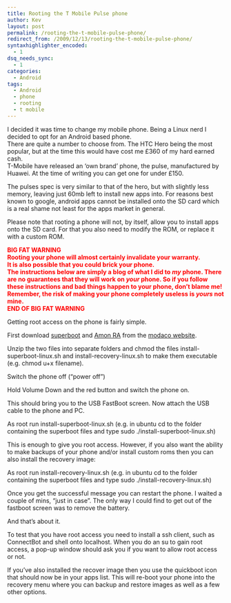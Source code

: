 ```yaml
---
title: Rooting the T Mobile Pulse phone
author: Kev
layout: post
permalink: /rooting-the-t-mobile-pulse-phone/
redirect_from: /2009/12/13/rooting-the-t-mobile-pulse-phone/
syntaxhighlighter_encoded:
  - 1
dsq_needs_sync:
  - 1
categories:
  - Android
tags:
  - Android
  - phone
  - rooting
  - t mobile
---
```

I decided it was time to change my mobile phone. Being a Linux nerd I decided to opt for an Android based phone.  
There are quite a number to choose from. The HTC Hero being the most popular, but at the time this would have cost me £360 of my hard earned cash.  
T-Mobile have released an &#8216;own brand&#8217; phone, the pulse, manufactured by Huawei. At the time of writing you can get one for under £150.

The pulses spec is very similar to that of the hero, but with slightly less memory, leaving just 60mb left to install new apps into. For reasons best known to google, android apps cannot be installed onto the SD card which is a real shame not least for the apps market in general.<!--more-->

Please note that rooting a phone will not, by itself, allow you to install apps onto the SD card. For that you also need to modify the ROM, or replace it with a custom ROM.

<span style="color: #ff0000;"><strong>BIG FAT WARNING<br /> Rooting your phone will almost certainly invalidate your warranty.</strong><strong><br /> It is also possible that you could brick your phone.<br /> The instructions below are simply a blog of what I did to <em>my</em> phone. There are no guarantees that they will work on <em>your</em> phone. So if you follow these instructions and bad things happen to your phone, don&#8217;t blame me!<br /> Remember, the risk of making your phone completely useless is <em>yours</em> not mine.<br /> END OF BIG FAT WARNING</strong></span>

Getting root access on the phone is fairly simple.

First download <a href="http://android.modaco.com/content/t-mobile-pulse-pulse-modaco-com/294178/11-12-1-4-rooting-the-pulse-introducing-superboot/" target="_blank">superboot</a> and <a href="http://android.modaco.com/content/t-mobile-pulse-pulse-modaco-com/294290/14-12-1-5-2-installing-the-patched-recovery-image-on-your-device/" target="_blank">Amon RA</a> from the [modaco website][1].

Unzip the two files into separate folders and chmod the files install-superboot-linux.sh and install-recovery-linux.sh to make them executable (e.g. chmod u+x filename).

Switch the phone off (&#8220;power off&#8221;)

Hold Volume Down and the red button and switch the phone on.

This should bring you to the USB FastBoot screen. Now attach the USB cable to the phone and PC.

As root run install-superboot-linux.sh (e.g. in ubuntu cd to the folder containing the superboot files and type sudo ./install-superboot-linux.sh)

This is enough to give you root access. However, if you also want the ability to make backups of your phone and/or install custom roms then you can also install the recovery image:

As root run install-recovery-linux.sh (e.g. in ubuntu cd to the folder containing the superboot files and type sudo ./install-recovery-linux.sh)

Once you get the successful message you can restart the phone. I waited a couple of mins, &#8220;just in case&#8221;. The only way I could find to get out of the fastboot screen was to remove the battery.

And that&#8217;s about it.

To test that you have root access you need to install a ssh client, such as ConnectBot and shell onto localhost. When you do an su to gain root access, a pop-up window should ask you if you want to allow root access or not.

If you&#8217;ve also installed the recover image then you use the quickboot icon that should now be in your apps list. This will re-boot your phone into the recovery menu where you can backup and restore images as well as a few other options.

 [1]: http://android.modaco.com/